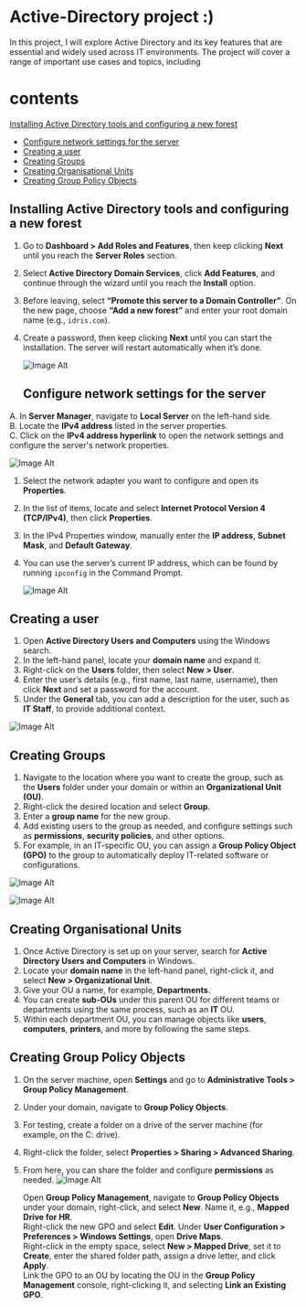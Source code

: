 # Active-Directory project :)
In this project, I will explore Active Directory and its key features that are essential and widely used across IT environments. The project will cover a range of important use cases and topics, including
# contents 
 [Installing Active Directory tools and configuring a new forest](#installing-active-directory-tools-and-configuring-a-new-forest)
- [Configure network settings for the server](#configure-network-settings-for-the-server)
- [Creating a user](#creating-a-user)
- [Creating Groups](#creating-groups)
- [Creating Organisational Units](#creating-organisational-units)
- [Creating Group Policy Objects](#creating-group-policy-objects)

## Installing Active Directory tools and configuring a new forest
1. Go to **Dashboard > Add Roles and Features**, then keep clicking **Next** until you reach the **Server Roles** section.  
2. Select **Active Directory Domain Services**, click **Add Features**, and continue through the wizard until you reach the **Install** option.  
3. Before leaving, select **“Promote this server to a Domain Controller”**. On the new page, choose **“Add a new forest”** and enter your root domain name (e.g., `idris.com`).  
4. Create a password, then keep clicking **Next** until you can start the installation. The server will restart automatically when it’s done.
   
   ![Image Alt]( https://raw.githubusercontent.com/idris-tech85/Active-Directory-/f8d4769f2667c36c01adecdbf041ed1ed6193bce/1%20image.png)

   ## Configure network settings for the server
A. In **Server Manager**, navigate to **Local Server** on the left-hand side.  
B. Locate the **IPv4 address** listed in the server properties.  
C. Click on the **IPv4 address hyperlink** to open the network settings and configure the server's network properties.

   ![Image Alt]( https://github.com/idris-tech85/Active-Directory-/blob/main/2%20image.png?raw=true)

   1. Select the network adapter you want to configure and open its **Properties**.  
2. In the list of items, locate and select **Internet Protocol Version 4 (TCP/IPv4)**, then click **Properties**.  
3. In the IPv4 Properties window, manually enter the **IP address**, **Subnet Mask**, and **Default Gateway**.  
4. You can use the server’s current IP address, which can be found by running `ipconfig` in the Command Prompt.
       
   ![Image Alt](https://github.com/idris-tech85/Active-Directory-/blob/main/image%203.png?raw=true )
   

## Creating a user
1. Open **Active Directory Users and Computers** using the Windows search.  
2. In the left-hand panel, locate your **domain name** and expand it.  
3. Right-click on the **Users** folder, then select **New > User**.  
4. Enter the user’s details (e.g., first name, last name, username), then click **Next** and set a password for the account.  
5. Under the **General** tab, you can add a description for the user, such as **IT Staff**, to provide additional context.


![Image Alt](  https://github.com/idris-tech85/Active-Directory-/blob/main/image%204%20.png?raw=true )


## Creating Groups

1. Navigate to the location where you want to create the group, such as the **Users** folder under your domain or within an **Organizational Unit (OU)**.  
2. Right-click the desired location and select **Group**.  
3. Enter a **group name** for the new group.  
4. Add existing users to the group as needed, and configure settings such as **permissions**, **security policies**, and other options.  
5. For example, in an IT-specific OU, you can assign a **Group Policy Object (GPO)** to the group to automatically deploy IT-related software or configurations.
   
![Image Alt](https://github.com/idris-tech85/Active-Directory-/blob/main/image%205%20.png?raw=true)

![Image Alt](https://github.com/idris-tech85/Active-Directory-/blob/main/image%206.png?raw=true)    

## Creating Organisational Units

1. Once Active Directory is set up on your server, search for **Active Directory Users and Computers** in Windows.  
2. Locate your **domain name** in the left-hand panel, right-click it, and select **New > Organizational Unit**.  
3. Give your OU a name, for example, **Departments**.  
4. You can create **sub-OUs** under this parent OU for different teams or departments using the same process, such as an **IT** OU.  
5. Within each department OU, you can manage objects like **users**, **computers**, **printers**, and more by following the same steps.

## Creating Group Policy Objects
1. On the server machine, open **Settings** and go to **Administrative Tools > Group Policy Management**.  
2. Under your domain, navigate to **Group Policy Objects**.  
3. For testing, create a folder on a drive of the server machine (for example, on the C: drive).  
4. Right-click the folder, select **Properties > Sharing > Advanced Sharing**.  
5. From here, you can share the folder and configure **permissions** as needed.
   ![Image Alt](https://github.com/idris-tech85/Active-Directory-/blob/main/image%207.png?raw=true)
   
    Open **Group Policy Management**, navigate to **Group Policy Objects** under your domain, right-click, and select **New**. Name it, e.g., **Mapped Drive for HR**.  
 Right-click the new GPO and select **Edit**. Under **User Configuration > Preferences > Windows Settings**, open **Drive Maps**.  
 Right-click in the empty space, select **New > Mapped Drive**, set it to **Create**, enter the shared folder path, assign a drive letter, and click **Apply**.  
 Link the GPO to an OU by locating the OU in the **Group Policy Management** console, right-clicking it, and selecting **Link an Existing GPO**.
 

   

   
  
       
